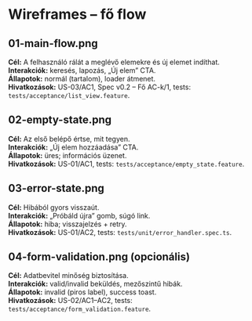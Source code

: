 # Wireframes – fő flow

## 01-main-flow.png
**Cél:** A felhasználó rálát a meglévő elemekre és új elemet indíthat.  
**Interakciók:** keresés, lapozás, „Új elem” CTA.  
**Állapotok:** normál (tartalom), loader átmenet.  
**Hivatkozások:** US-03/AC1, Spec v0.2 – Fő AC-k/1, tests: `tests/acceptance/list_view.feature`.

## 02-empty-state.png
**Cél:** Az első belépő értse, mit tegyen.  
**Interakciók:** „Új elem hozzáadása” CTA.  
**Állapotok:** üres; információs üzenet.  
**Hivatkozások:** US-01/AC1, tests: `tests/acceptance/empty_state.feature`.

## 03-error-state.png
**Cél:** Hibából gyors visszaút.  
**Interakciók:** „Próbáld újra” gomb, súgó link.  
**Állapotok:** hiba; visszajelzés + retry.  
**Hivatkozások:** US-01/AC2, tests: `tests/unit/error_handler.spec.ts`.

## 04-form-validation.png (opcionális)
**Cél:** Adatbevitel minőség biztosítása.  
**Interakciók:** valid/invalid beküldés, mezőszintű hibák.  
**Állapotok:** invalid (piros label), success toast.  
**Hivatkozások:** US-02/AC1–AC2, tests: `tests/acceptance/form_validation.feature`.

